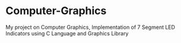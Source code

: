 # Computer-Graphics
My project on Computer Graphics, Implementation of 7 Segment LED Indicators using C Language and Graphics Library
